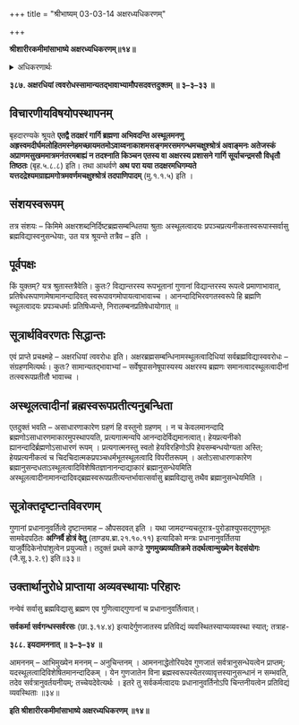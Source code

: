 +++
title = "श्रीभाष्यम् 03-03-14 अक्षरध्यधिकरणम्"

+++


**श्रीशारीरकमीमांसाभाष्ये अक्षरध्यधिकरणम्॥१४॥**

<details><summary>अधिकरणार्थः</summary>

अक्षरपरब्रह्मविद्योक्तानां अस्थूलत्वादीनां ब्रह्मगुणानां सर्वासु परविद्यासूपसंहारः
</details>

**३८७. अक्षरधियां त्ववरोधस्सामान्यतद्भावाभ्यामौपसदवत्तदुक्तम् ॥ ३–३–३३ ॥**

## विचारणीयविषयोपस्थापनम्

बृहदारण्यके श्रूयते **एतद्वै तदक्षरं गार्गि ब्रह्मणा अभिवदन्ति अस्थूलमनणु अह्रस्वमदीर्घमलोहितमस्नेहमच्छायमतमोऽवाय्वनाकाशमसङ्गमरसमगन्धमचक्षुश्श्रोत्रं अवाङ्मनः अतेजस्कं अप्राणमसुखममात्रमनंतरमबाह्यं न तदश्नाति किञ्चन एतस्य वा अक्षरस्य प्रशासने गार्गि सूर्याचन्द्रमसौ विधृतौ तिष्ठतः** (बृह.५.८.८) इति। तथा आथर्वणे **अथ परा यया तदक्षरमधिगम्यते यत्तदद्रेश्यमग्राह्यमगोत्रमवर्णमचक्षुश्श्रोत्रं तदपाणिपादम्** (मु.१.१.५) इति ।

## संशयस्वरूपम्

तत्र संशयः – किमिमे अक्षरशब्दनिर्दिष्टब्रह्मसम्बन्धितया श्रुताः अस्थूलत्वादयः प्रपञ्चप्रत्यनीकतास्वरूपास्सर्वासु ब्रह्मविद्यास्वनुसन्धेयाः, उत यत्र श्रूयन्ते तत्रैव – इति ।

## पूर्वपक्षः

किं युक्तम्? यत्र श्रुतास्तत्रैवेति। कुतः? विद्यान्तरस्य रूपभूतानां गुणानां विद्यान्तरस्य रूपत्वे प्रमाणाभावात्, प्रतिषेधरूपाणामेषामानन्दादिवत् स्वरूपावगमोपायत्वाभावाच्च । आनन्दादिभिरवगतस्वरूपे हि ब्रह्मणि स्थूलत्वादयः प्रपञ्चधर्माः प्रतिषिध्यन्ते, निरालम्बनप्रतिषेधायोगात् ॥

## सूत्रार्थविवरणतः सिद्धान्तः

एवं प्राप्ते प्रचक्ष्महे – अक्षरधियां त्ववरोधः इति। अक्षरब्रह्मसम्बन्धिनामस्थूलत्वादिधियां सर्वब्रह्मविद्यास्ववरोधः – संग्रहणमित्यर्थः। कुतः? सामान्यतद्भावाभ्यां – सर्वेषूपासनेषूपास्यस्य अक्षरस्य ब्रह्मणः समानत्वादस्थूलत्वादीनां तत्स्वरूपप्रतीतौ भावाच्च ।

## अस्थूलत्वादीनां ब्रह्मस्वरूपप्रतीत्यनुबन्धिता

एतदुक्तं भवति – असाधारणाकारेण ग्रहणं हि वस्तुनो ग्रहणम् । न च केवलमानन्दादि ब्रह्मणोऽसाधारणमाकारमुपस्थापयति, प्रत्यगात्मन्यपि आनन्दादेर्विद्यमानत्वात्। हेयप्रत्यनीको ह्यानन्दादिर्ब्रह्मणोऽसाधारणं रूपम् । प्रत्यगात्मनस्तु स्वतो हेयविरहिणोऽपि हेयसम्बन्धयोग्यता अस्ति; हेयप्रत्यनीकत्वं च चिदचिदात्मकप्रपञ्चधर्मभूतस्थूलत्वादि विपरीतरूपम् । अतोऽसाधारणाकारेण ब्रह्मानुसन्दधताऽस्थूलत्वादिविशेषितज्ञानानन्दाद्याकारं ब्रह्मानुसन्धेयमिति अस्थूलत्वादीनामानन्दादिवद्ब्रह्मस्वरूपप्रतीत्यन्तर्भावात्सर्वासु ब्रह्मविद्यासु तथैव ब्रह्मानुसन्धेयमिति ।

## सूत्रोक्तदृष्टान्तविवरणम्

गुणानां प्रधानानुवर्तित्वे दृष्टान्तमाह – औपसदवत् इति । यथा जामदग्न्यचतूरात्र-पुरोडाश्युपसद्गुणभूतः सामवेदपठितः **अग्निर्वै होत्रं वेतु** (ताण्ड्य.ब्रा.२१.१०.११) इत्यादिको मन्त्रः प्रधानानुवर्तितया याजुर्वैदिकेनोपांशुत्वेन प्रयुज्यते। तदुक्तं प्रथमे काण्डे **गुणमुख्यव्यतिक्रमे तदर्थत्वान्मुख्येन वेदसंयोगः** (जै.सू.३.२.९) इति॥३३॥

## उक्तार्थानुरोधे प्राप्ताया अव्यवस्थायाः परिहारः

नन्वेवं सर्वासु ब्रह्मविद्यासु ब्रह्मण एव गुणित्वाद्गुणानां च प्रधानानुवर्तित्वात्।

**सर्वकर्मा सर्वगन्धस्सर्वरसः** (छा.३.१४.४) इत्यादेर्गुणजातस्य प्रतिविद्यं व्यवस्थितस्याप्यव्यवस्था स्यात्; तत्राह-

**३८८. इयदामननात् ॥ ३–३–३४ ॥**

आमननम् – आभिमुख्येन मननम् – अनुचिन्तनम् । आमननाद्धेतोरियदेव गुणजातं सर्वत्रानुसन्धेयत्वेन प्राप्तम्; यदस्थूलत्वादिविशेषितमानन्दादिकम् । येन गुणजातेन विना ब्रह्मस्वरूपस्येतरव्यावृत्तस्यानुसन्धानं न सम्भवति, तदेव सर्वत्रानुवर्तयनीयम्; तच्चेयदेवेत्यर्थः । इतरे तु सर्वकर्मत्वादयः प्रधानानुवर्तिनोऽपि चिन्तनीयत्वेन प्रतिविद्यं व्यवस्थिताः ॥३४॥

**इति श्रीशारीरकमीमांसाभाष्ये अक्षरध्यधिकरणम् ॥१४॥**


